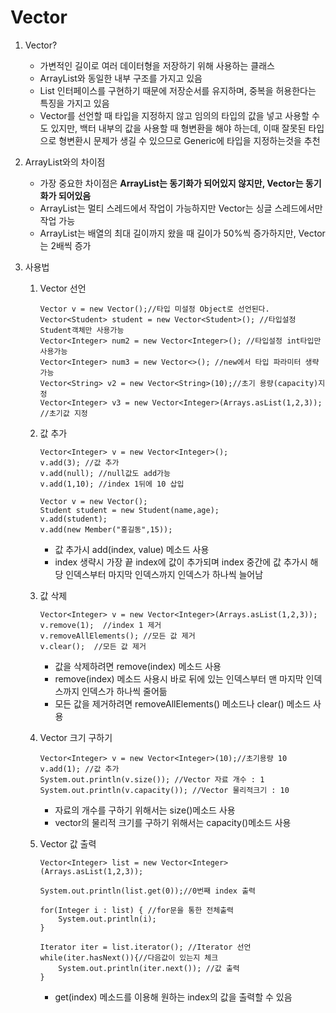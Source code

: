# Vector

1. Vector?

   - 가변적인 길이로 여러 데이터형을 저장하기 위해 사용하는 클래스
   - ArrayList와 동일한 내부 구조를 가지고 있음
   - List 인터페이스를 구현하기 때문에 저장순서를 유지하며, 중복을 허용한다는 특징을 가지고 있음
   - Vector를 선언할 때 타입을 지정하지 않고 임의의 타입의 값을 넣고 사용할 수도 있지만, 백터 내부의 값을 사용할 때 형변환을 해야 하는데, 이때 잘못된 타입으로 형변환시 문제가 생길 수 있으므로 Generic에 타입을 지정하는것을 추천

2. ArrayList와의 차이점

   - 가장 중요한 차이점은 <b>ArrayList는 동기화가 되어있지 않지만, Vector는 동기화가 되어있음</b>
   - ArrayList는 멀티 스레드에서 작업이 가능하지만 Vector는 싱글 스레드에서만 작업 가능
   - ArrayList는 배열의 최대 길이까지 왔을 때 길이가 50%씩 증가하지만, Vector는 2배씩 증가

3. 사용법

   1. Vector 선언

      ```
      Vector v = new Vector();//타입 미설정 Object로 선언된다.
      Vector<Student> student = new Vector<Student>(); //타입설정 Student객체만 사용가능
      Vector<Integer> num2 = new Vector<Integer>(); //타입설정 int타입만 사용가능
      Vector<Integer> num3 = new Vector<>(); //new에서 타입 파라미터 생략가능
      Vector<String> v2 = new Vector<String>(10);//초기 용량(capacity)지정
      Vector<Integer> v3 = new Vector<Integer>(Arrays.asList(1,2,3)); //초기값 지정
      ```

   2. 값 추가

      ```
      Vector<Integer> v = new Vector<Integer>();
      v.add(3); //값 추가
      v.add(null); //null값도 add가능
      v.add(1,10); //index 1뒤에 10 삽입

      Vector v = new Vector();
      Student student = new Student(name,age);
      v.add(student);
      v.add(new Member("홍길동",15));
      ```

      - 값 추가시 add(index, value) 메소드 사용
      - index 생략시 가장 끝 index에 값이 추가되며 index 중간에 값 추가시 해당 인덱스부터 마지막 인덱스까지 인덱스가 하나씩 늘어남

   3. 값 삭제

      ```
      Vector<Integer> v = new Vector<Integer>(Arrays.asList(1,2,3));
      v.remove(1);  //index 1 제거
      v.removeAllElements(); //모든 값 제거
      v.clear();  //모든 값 제거
      ```

      - 값을 삭제하려면 remove(index) 메소드 사용
      - remove(index) 메소드 사용시 바로 뒤에 있는 인덱스부터 맨 마지막 인덱스까지 인덱스가 하나씩 줄어듦
      - 모든 값을 제거하려면 removeAllElements() 메소드나 clear() 메소드 사용

   4. Vector 크기 구하기

      ```
      Vector<Integer> v = new Vector<Integer>(10);//초기용량 10
      v.add(1); //값 추가
      System.out.println(v.size()); //Vector 자료 개수 : 1
      System.out.println(v.capacity()); //Vector 물리적크기 : 10
      ```

      - 자료의 개수를 구하기 위해서는 size()메소드 사용
      - vector의 물리적 크기를 구하기 위해서는 capacity()메소드 사용

   5. Vector 값 출력

      ```
      Vector<Integer> list = new Vector<Integer>(Arrays.asList(1,2,3));

      System.out.println(list.get(0));//0번째 index 출력

      for(Integer i : list) { //for문을 통한 전체출력
          System.out.println(i);
      }

      Iterator iter = list.iterator(); //Iterator 선언
      while(iter.hasNext()){//다음값이 있는지 체크
          System.out.println(iter.next()); //값 출력
      }
      ```

      - get(index) 메소드를 이용해 원하는 index의 값을 출력할 수 있음
